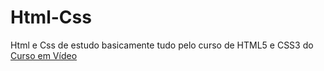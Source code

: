 # Html-Css
 Html e Css de estudo basicamente
 tudo pelo curso de HTML5 e CSS3 do <a href="https://www.youtube.com/@CursoemVideo">Curso em Vídeo</a>